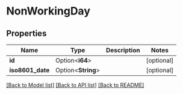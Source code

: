 # NonWorkingDay

## Properties

Name | Type | Description | Notes
------------ | ------------- | ------------- | -------------
**id** | Option<**i64**> |  | [optional]
**iso8601_date** | Option<**String**> |  | [optional]

[[Back to Model list]](../README.md#documentation-for-models) [[Back to API list]](../README.md#documentation-for-api-endpoints) [[Back to README]](../README.md)


